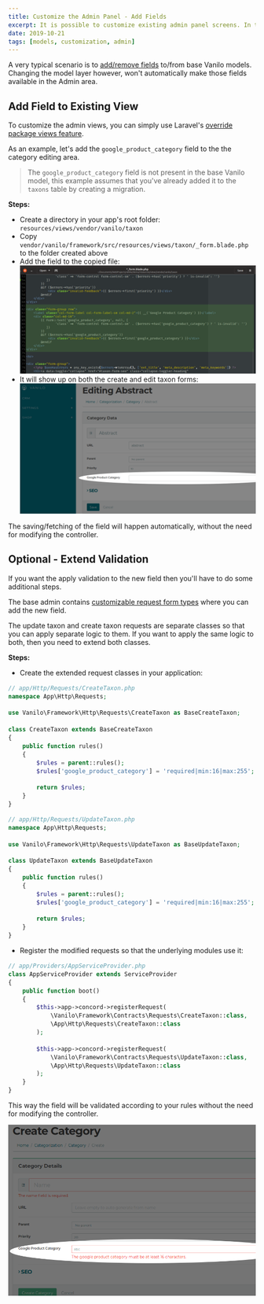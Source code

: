 ```yaml
---
title: Customize the Admin Panel - Add Fields
excerpt: It is possible to customize existing admin panel screens. In this example we will add `google_product_category` field to the category editing area.
date: 2019-10-21
tags: [models, customization, admin]
---
```


A very typical scenario is to [add/remove fields](use-custom-models-in-your-application.md) to/from
base Vanilo models. Changing the model layer however, won't automatically make those fields
available in the Admin area.

## Add Field to Existing View

To customize the admin views, you can simply use Laravel's
[override package views feature](https://laravel.com/docs/5.8/packages#views).

As an example, let's add the `google_product_category` field to the the category editing area.

> The `google_product_category` field is not present in the base Vanilo model, this example assumes
> that you've already added it to the `taxons` table by creating a migration.

**Steps:**

- Create a directory in your app's root folder: `resources/views/vendor/vanilo/taxon`
- Copy `vendor/vanilo/framework/src/resources/views/taxon/_form.blade.php` to the folder created above
- Add the field to the copied file: ![Add Field HTML](img/20191021_add_field_html.png)
- It will show up on both the create and edit taxon forms: ![Field in Admin](img/20191021_field_in_admin.png)

The saving/fetching of the field will happen automatically, without the need for modifying the
controller.

## Optional - Extend Validation

If you want the apply validation to the new field then you'll have to do some additional steps.

The base admin contains
[customizable request form types](https://konekt.dev/concord/1.3/request-types#customizing-requests)
where you can add the new field.

The update taxon and create taxon requests are separate classes so that you can apply separate logic
to them. If you want to apply the same logic to both, then you need to extend both classes.

**Steps:**

- Create the extended request classes in your application:
```php
// app/Http/Requests/CreateTaxon.php
namespace App\Http\Requests;

use Vanilo\Framework\Http\Requests\CreateTaxon as BaseCreateTaxon; 

class CreateTaxon extends BaseCreateTaxon
{
    public function rules()
    {
        $rules = parent::rules();
        $rules['google_product_category'] = 'required|min:16|max:255';

        return $rules;
    }
}
```

```php
// app/Http/Requests/UpdateTaxon.php
namespace App\Http\Requests;

use Vanilo\Framework\Http\Requests\UpdateTaxon as BaseUpdateTaxon; 

class UpdateTaxon extends BaseUpdateTaxon
{
    public function rules()
    {
        $rules = parent::rules();
        $rules['google_product_category'] = 'required|min:16|max:255';

        return $rules;
    }
}
```
- Register the modified requests so that the underlying modules use it:
```php
// app/Providers/AppServiceProvider.php
class AppServiceProvider extends ServiceProvider
{
    public function boot()
    {
        $this->app->concord->registerRequest(
            \Vanilo\Framework\Contracts\Requests\CreateTaxon::class,
            \App\Http\Requests\CreateTaxon::class
        );
        
        $this->app->concord->registerRequest(
            \Vanilo\Framework\Contracts\Requests\UpdateTaxon::class,
            \App\Http\Requests\UpdateTaxon::class
        );
    }
}
```

This way the field will be validated according to your rules without the need for modifying the
controller.

![Field gets validated in admin](img/20191021_field_validation.png)
